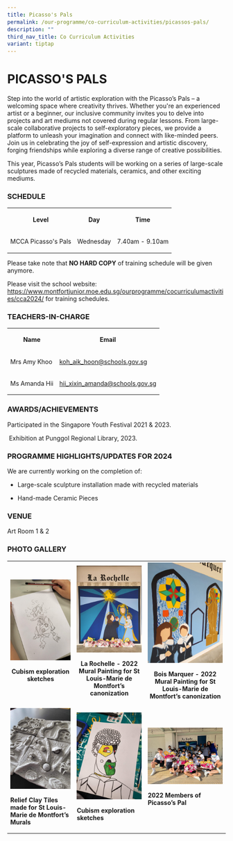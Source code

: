 ```yaml
---
title: Picasso's Pals
permalink: /our-programme/co-curriculum-activities/picassos-pals/
description: ""
third_nav_title: Co Curriculum Activities
variant: tiptap
---
```

<h1><strong>PICASSO'S PALS</strong></h1><p>Step into the world of artistic exploration with the Picasso’s Pals – a welcoming space where creativity thrives. Whether you're an experienced artist or a beginner, our inclusive community invites you to delve into projects and art mediums not covered during regular lessons. From large-scale collaborative projects to self-exploratory pieces, we provide a platform to unleash your imagination and connect with like-minded peers. Join us in celebrating the joy of self-expression and artistic discovery, forging friendships while exploring a diverse range of creative possibilities.</p><p>This year, Picasso’s Pals students will be working on a series of large-scale sculptures made of recycled materials, ceramics, and other exciting mediums.</p><h3>SCHEDULE</h3><table><tbody><tr><th rowspan="1" colspan="1"><p>Level</p></th><th rowspan="1" colspan="1"><p>Day</p></th><th rowspan="1" colspan="1"><p>Time</p></th></tr><tr><td rowspan="1" colspan="1"><p>MCCA Picasso's Pals</p></td><td rowspan="1" colspan="1"><p>Wednesday</p></td><td rowspan="1" colspan="1"><p>7.40am - 9.10am</p></td></tr></tbody></table><p>Please take note that&nbsp;<strong>NO HARD COPY</strong>&nbsp;of training schedule will be given anymore.</p><p>Please visit the school website: <a href="https://www.montfortjunior.moe.edu.sg/ourprogramme/cocurriculumactivities/cca2024/" rel="noopener noreferrer nofollow" target="_blank">https://www.montfortjunior.moe.edu.sg/ourprogramme/cocurriculumactivities/cca2024/</a> for training schedules.</p><h3>TEACHERS-IN-CHARGE</h3><table><tbody><tr><th rowspan="1" colspan="1"><p>Name</p></th><th rowspan="1" colspan="1"><p>Email</p></th></tr><tr><td rowspan="1" colspan="1"><p>Mrs Amy Khoo</p></td><td rowspan="1" colspan="1"><p><a href="koh_aik_hoon@schools.gov.sg" rel="noopener noreferrer nofollow" target="_blank">koh_aik_hoon@schools.gov.sg</a></p></td></tr><tr><td rowspan="1" colspan="1"><p>Ms Amanda Hii</p></td><td rowspan="1" colspan="1"><p><a href="hii_xixin_amanda@schools.gov.sg" rel="noopener noreferrer nofollow" target="_blank">hii_xixin_amanda@schools.gov.sg</a></p></td></tr></tbody></table><h3>AWARDS/ACHIEVEMENTS</h3><p>Participated in the Singapore Youth Festival 2021 &amp; 2023.</p><p>&nbsp;Exhibition at Punggol Regional Library, 2023.</p><h3>PROGRAMME HIGHLIGHTS/UPDATES FOR 2024</h3><p>We are currently working on the completion of:</p><ul data-tight="true" class="tight"><li><p>Large-scale sculpture installation made with recycled materials</p></li><li><p>Hand-made Ceramic Pieces</p></li></ul><h3>VENUE</h3><p>Art Room 1 &amp; 2</p><h3>PHOTO GALLERY</h3><table><tbody><tr><th rowspan="1" colspan="1"><div class="isomer-image-wrapper"><img style="width: 100%" height="auto" width="100%" alt="" src="/images/CCA/Picasso's%20Pals/Frustrated.jpg"></div><p>Cubism exploration sketches</p></th><th rowspan="1" colspan="1"><div class="isomer-image-wrapper"><img style="width: 100%" height="auto" width="100%" alt="" src="/images/CCA/Picasso's%20Pals/Mural%201.jpg"></div><p>La Rochelle - 2022 Mural Painting for St Louis-Marie de Montfort’s canonization</p></th><th rowspan="1" colspan="1"><div class="isomer-image-wrapper"><img style="width: 100%" height="auto" width="100%" alt="" src="/images/CCA/Picasso's%20Pals/Mural%202.jpg"></div><p>Bois Marquer - 2022 Mural Painting for St Louis-Marie de Montfort’s canonization</p></th></tr><tr><td rowspan="1" colspan="1"><div class="isomer-image-wrapper"><img style="width: 100%" height="auto" width="100%" alt="" src="/images/CCA/Picasso's%20Pals/Nice%20work.jpg"></div><p><strong>Relief Clay Tiles made for St Louis-Marie de Montfort’s Murals</strong></p></td><td rowspan="1" colspan="1"><div class="isomer-image-wrapper"><img style="width: 100%" height="auto" width="100%" alt="" src="/images/CCA/Picasso's%20Pals/Smiling.jpg"></div><p><strong>Cubism exploration sketches</strong></p></td><td rowspan="1" colspan="1"><div class="isomer-image-wrapper"><img style="width: 100%" height="auto" width="100%" alt="" src="/images/CCA/Picasso's%20Pals/We%20did%20it.jpg"></div><p><strong>2022 Members of Picasso’s Pal</strong></p></td></tr></tbody></table><p></p>